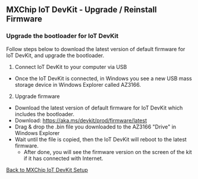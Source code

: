 ## MXChip IoT DevKit - Upgrade / Reinstall Firmware

### Upgrade the bootloader for IoT DevKit 

Follow steps below to download the latest version of default firmware for IoT DevKit, and upgrade the bootloader.

1. Connect IoT DevKit to your computer via USB
* Once the IoT DevKit is connected, in Windows you see a new USB mass storage device in Windows Explorer called AZ3166.
2. Upgrade firmware
* Download the latest version of default firmware for IoT DevKit which includes the bootloader.
* Download: https://aka.ms/devkit/prod/firmware/latest
* Drag & drop the .bin file you downloaded to the AZ3166 "Drive" in Windows Explorer
* Wait until the file is copied, then the IoT DevKit will reboot to the latest firmware.
  * After done, you will see the firmware version on the screen of the kit if it has connected with Internet.

[Back to MXChip IoT DevKit Setup](/HOL/IOTHubPiHackathon/1B/README.md)

